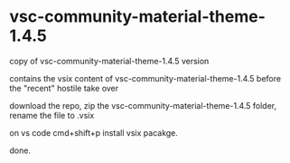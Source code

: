 # vsc-community-material-theme-1.4.5
copy of vsc-community-material-theme-1.4.5 version

contains the vsix content of vsc-community-material-theme-1.4.5 before the "recent" hostile take over

download the repo, zip the vsc-community-material-theme-1.4.5 folder, rename the file to .vsix

on vs code cmd+shift+p install vsix pacakge.

done.
